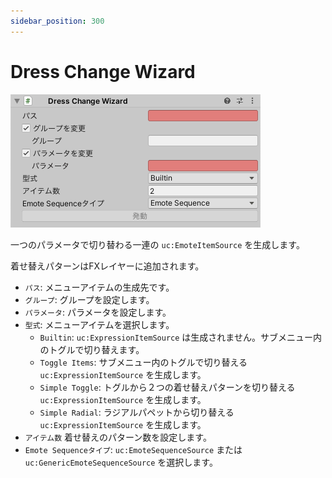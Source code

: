 ```yaml
---
sidebar_position: 300
---
```


# Dress Change Wizard

![Inspector](img/dress_change_wizard.png)

一つのパラメータで切り替わる一連の `uc:EmoteItemSource` を生成します。

着せ替えパターンはFXレイヤーに追加されます。

- `パス`: メニューアイテムの生成先です。
- `グループ`: グループを設定します。
- `パラメータ`: パラメータを設定します。
- `型式`: メニューアイテムを選択します。
  - `Builtin`: `uc:ExpressionItemSource` は生成されません。サブメニュー内のトグルで切り替えます。
  - `Toggle Items`: サブメニュー内のトグルで切り替える `uc:ExpressionItemSource` を生成します。
  - `Simple Toggle`: トグルから２つの着せ替えパターンを切り替える `uc:ExpressionItemSource` を生成します。
  - `Simple Radial`: ラジアルパペットから切り替える `uc:ExpressionItemSource` を生成します。
- `アイテム数` 着せ替えのパターン数を設定します。
- `Emote Sequenceタイプ`: `uc:EmoteSequenceSource` または `uc:GenericEmoteSequenceSource` を選択します。
